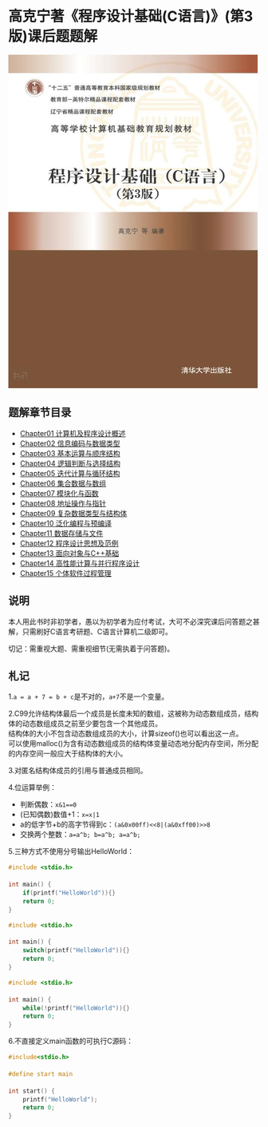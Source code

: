 # 高克宁著《程序设计基础(C语言)》(第3版)课后题题解

![](/教材封面.jpg)

## 题解章节目录
- [Chapter01 计算机及程序设计概述](/Chapter01.md)
- [Chapter02 信息编码与数据类型](/Chapter02.md)
- [Chapter03 基本运算与顺序结构](/Chapter03.md)
- [Chapter04 逻辑判断与选择结构](/Chapter04.md)
- [Chapter05 迭代计算与循环结构](/Chapter05.md)
- [Chapter06 集合数据与数组](/Chapter06.md)
- [Chapter07 模块化与函数](/Chapter07.md)
- [Chapter08 地址操作与指针](/Chapter08.md)
- [Chapter09 复杂数据类型与结构体](/Chapter09.md)
- [Chapter10 泛化编程与预编译](/Chapter10.md)
- [Chapter11 数据存储与文件](/Chapter11.md)
- [Chapter12 程序设计思想及范例](/Chapter12.md)
- [Chapter13 面向对象与C++基础](/Chapter13.md)
- [Chapter14 高性能计算与并行程序设计](/Chapter14.md)
- [Chapter15 个体软件过程管理](/Chapter15.md)

## 说明

本人用此书时非初学者，愚以为初学者为应付考试，大可不必深究课后问答题之甚解，只需刷好C语言考研题、C语言计算机二级即可。

切记：需重视大题、需重视细节(无需执着于问答题)。

## 札记
1.`a = a + 7 = b + c`是不对的，`a+7`不是一个变量。

2.C99允许结构体最后一个成员是长度未知的数组，这被称为动态数组成员，结构体的动态数组成员之前至少要包含一个其他成员。<br/>
结构体的大小不包含动态数组成员的大小，计算sizeof()也可以看出这一点。<br/>
可以使用malloc()为含有动态数组成员的结构体变量动态地分配内存空间，所分配的内存空间一般应大于结构体的大小。

3.对匿名结构体成员的引用与普通成员相同。

4.位运算举例：
- 判断偶数：`x&1==0`
- (已知偶数)数值+1：`x=x|1`
- a的低字节+b的高字节得到c：`(a&0x00ff)<<8|(a&0xff00)>>8`
- 交换两个整数：`a=a^b; b=a^b; a=a^b;`

5.三种方式不使用分号输出HelloWorld：
```c
#include <stdio.h>

int main() {
    if(printf("HelloWorld")){}
    return 0;
}
```
```c
#include <stdio.h>

int main() {
    switch(printf("HelloWorld")){}
    return 0;
}
```
```c
#include <stdio.h>

int main() {
    while(!printf("HelloWorld")){}
    return 0;
}
```

6.不直接定义main函数的可执行C源码：
```c
#include<stdio.h>

#define start main

int start() {
    printf("HelloWorld");
    return 0;
}
```
